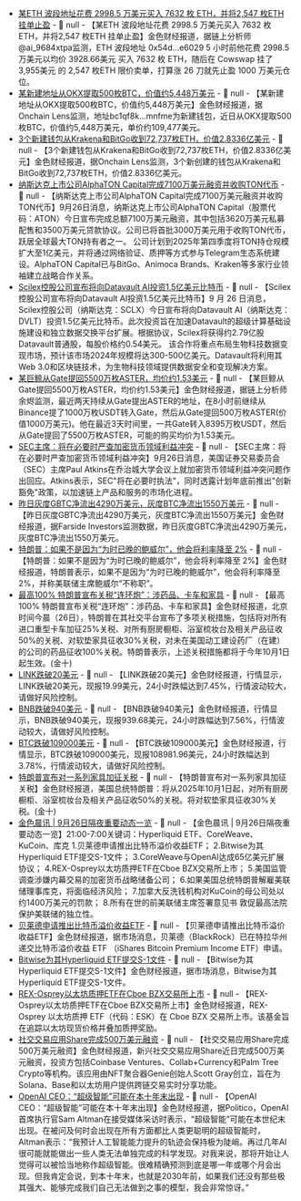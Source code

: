- [某ETH 波段地址花费 2998.5 万美元买入 7632 枚 ETH，并将2,547 枚ETH 挂单止盈]() - 📰 null - 【某ETH 波段地址花费 2998.5 万美元买入 7632 枚 ETH，并将2,547 枚ETH 挂单止盈】金色财经报道，据链上分析师@ai_9684xtpa监测，ETH 波段地址 0x54d...e6029 5 小时前他花费 2998.5 万美元以均价 3928.66美元 买入 7632 枚 ETH，随后在 Cowswap 挂了 3,955美元 的 2,547 枚ETH 限价卖单，打算涨 26 刀就先止盈 1000 万美元仓位。
- [某新建地址从OKX提取500枚BTC，价值约5,448万美元]() - 📰 null - 【某新建地址从OKX提取500枚BTC，价值约5,448万美元】金色财经报道，据Onchain Lens监测，地址bc1qf8k…mnfme为新建钱包，近日从OKX提取500枚BTC，价值约5,448万美元，单价约109,477美元。
- [3个新建钱包从Krakena和BitGo收到72,737枚ETH，价值2.8336亿美元](https://x.com/OnchainLens/status/1971374845612130770) - 📰 null - 【3个新建钱包从Krakena和BitGo收到72,737枚ETH，价值2.8336亿美元】金色财经报道，据Onchain Lens监测，3个新创建的钱包从Krakena和BitGo收到72,737枚ETH，价值2.8336亿美元。
- [纳斯达克上市公司AlphaTON Capital完成7100万美元融资并收购TON代币](https://www.globenewswire.com/news-release/2025/09/25/3156641/0/en/AlphaTON-Capital-Corp-Successfully-Closes-71-million-Financing-and-Completes-Initial-TON-Token-Acquisition.html) - 📰 null - 【纳斯达克上市公司AlphaTON Capital完成7100万美元融资并收购TON代币】9月26日消息，纳斯达克上市公司AlphaTON Capital（股票代码：ATON）今日宣布完成总额7100万美元融资，其中包括3620万美元私募配售和3500万美元贷款协议。公司已将首批3000万美元用于收购TON代币，跃居全球最大TON持有者之一。 
公司计划到2025年第四季度将TON持仓规模扩大至1亿美元，并将通过网络验证、质押等方式参与Telegram生态系统建设。AlphaTON Capital已与BitGo、Animoca Brands、Kraken等多家行业领袖建立战略合作关系。
- [Scilex控股公司宣布将向Datavault AI投资1.5亿美元比特币](https://www.globenewswire.com/news-release/2025/09/25/3156662/0/en/Scilex-Holding-Company-Announces-150-Million-Strategic-Bitcoin-Investment-in-Datavault-AI.html) - 📰 null - 【Scilex控股公司宣布将向Datavault AI投资1.5亿美元比特币】9 月 26 日消息，Scilex控股公司（纳斯达克：SCLX）今日宣布将向Datavault AI（纳斯达克：DVLT）投资1.5亿美元比特币。此次投资旨在加速Datavault的超级计算基础设施建设和独立数据交换平台扩展。根据协议，Scilex将获得约2.79亿股Datavault普通股，每股价格约0.54美元。 
该合作将重点布局生物科技数据变现市场，预计该市场2024年规模将达300-500亿美元。Datavault将利用其Web 3.0和区块链技术，为生物科技领域提供数据安全和变现解决方案。
- [某巨鲸从Gate提回5500万枚ASTER，均价约1.53美元]() - 📰 null - 【某巨鲸从Gate提回5500万枚ASTER，均价约1.53美元】金色财经报道，据链上分析师余烬监测，最近两天持续从Gate提出ASTER的地址，在8小时前继续从Binance提了1000万枚USDT转入Gate，然后从Gate提回500万枚ASTER(价值1000万美元)。他在最近3天时间里，一共Gate转入8395万枚USDT，然后从Gate提回了5500万枚ASTER，可能的购买均价为1.53美元。
- [SEC主席：将在必要时严查加密货币领域利益冲突](https://www.theblock.co/post/372467/sec-crypto-conflicts-interest-trump-agency-will-enforce-laws?utm_source=twitter&utm_medium=social) - 📰 null - 【SEC主席：将在必要时严查加密货币领域利益冲突】9月26日消息，美国证券交易委员会（SEC）主席Paul Atkins在乔治城大学会议上就加密货币领域利益冲突问题作出回应。Atkins表示，SEC"将在必要时执法"，同时透露计划年底前推出"创新豁免"政策，以加速链上产品和服务的市场化进程。
- [昨日灰度GBTC净流出4290万美元，灰度BTC净流出1550万美元](https://farside.co.uk/btc/) - 📰 null - 【昨日灰度GBTC净流出4290万美元，灰度BTC净流出1550万美元】金色财经报道，据Farside Investors监测数据，昨日灰度GBTC净流出4290万美元，灰度BTC净流出1550万美元。
- [特朗普：如果不是因为“为时已晚的鲍威尔”，他会将利率降至 2%]() - 📰 null - 【特朗普：如果不是因为“为时已晚的鲍威尔”，他会将利率降至 2%】金色财经报道，特朗普表示，如果不是因为“为时已晚的鲍威尔”，他会将利率降至 2%，并称美联储主席鲍威尔“不称职”。
- [最高100% 特朗普宣布关税“连环炮”：涉药品、卡车和家具]() - 📰 null - 【最高100% 特朗普宣布关税“连环炮”：涉药品、卡车和家具】金色财经报道，北京时间今晨（26日），特朗普在其社交平台宣布了多项关税措施，包括将对所有进口重型卡车加征25%关税、对所有厨房橱柜、浴室梳妆台及相关产品征收50%的关税、对软垫家具征收30%关税，对未在美国动工建设药厂（在建）的公司的药品征收100%关税。特朗普表示，上述关税措施都将于今年10月1日起生效。(金十)
- [LINK跌破20美元]() - 📰 null - 【LINK跌破20美元】金色财经报道，行情显示，LINK跌破20美元，现报19.99美元，24小时跌幅达到7.45%，行情波动较大，请做好风险控制。
- [BNB跌破940美元]() - 📰 null - 【BNB跌破940美元】金色财经报道，行情显示，BNB跌破940美元，现报939.68美元，24小时跌幅达到7.56%，行情波动较大，请做好风险控制。
- [BTC跌破109000美元]() - 📰 null - 【BTC跌破109000美元】金色财经报道，行情显示，BTC跌破109000美元，现报108981.96美元，24小时跌幅达到3.78%，行情波动较大，请做好风险控制。
- [特朗普宣布对一系列家具加征关税]() - 📰 null - 【特朗普宣布对一系列家具加征关税】金色财经报道，美国总统特朗普：将从2025年10月1日起，对所有厨房橱柜、浴室梳妆台及相关产品征收50%的关税。将对软垫家具征收30%关税。(金十)
- [金色晨讯 | 9月26日隔夜重要动态一览]() - 📰 null - 【金色晨讯 | 9月26日隔夜重要动态一览】21:00-7:00关键词：Hyperliquid ETF、CoreWeave、KuCoin、库克 
1.贝莱德申请推出比特币溢价收益ETF； 
2.Bitwise为其Hyperliquid ETF提交S-1文件； 
3.CoreWeave与OpenAI达成65亿美元扩展协议； 
4.REX-Osprey以太坊质押ETF在Cboe BZX交易所上市； 
5.美国监管调查涉嫌内幕交易的加密货币战略储备公司； 
6.如果美国总统特朗普解雇美联储理事库克，将面临经济风险； 
7.加拿大反洗钱机构对KuCoin的母公司处以约1400万美元的罚款； 
8.所有在世的前美联储主席签署意见书 敦促最高法院保护美联储的独立性。
- [贝莱德申请推出比特币溢价收益ETF](https://x.com/BitcoinMagazine/status/1971308564959592808) - 📰 null - 【贝莱德申请推出比特币溢价收益ETF】金色财经报道，据市场消息，贝莱德（BlackRock）已在特拉华州递交比特币溢价收益 ETF （iShares Bitcoin Premium Income ETF）申请。
- [Bitwise为其Hyperliquid ETF提交S-1文件](https://x.com/Crypto_Briefing/status/1971322543916367985) - 📰 null - 【Bitwise为其Hyperliquid ETF提交S-1文件】金色财经报道，据市场消息，Bitwise为其Hyperliquid ETF提交S-1文件。
- [REX-Osprey以太坊质押ETF在Cboe BZX交易所上市](https://www.cboe.com/us/equities/listings/listed_products/symbols/ESK/) - 📰 null - 【REX-Osprey以太坊质押ETF在Cboe BZX交易所上市】金色财经报道，REX-Osprey 以太坊质押 ETF（代码：ESK）在 Cboe BZX 交易所上市。该基金旨在追踪以太坊现货价格并叠加质押奖励。
- [社交交易应用Share完成500万美元融资](https://blockworks.co/news/social-trading-app-fundraise) - 📰 null - 【社交交易应用Share完成500万美元融资】金色财经报道，新兴社交交易应用Share近日完成500万美元融资，投资方包括Coinbase Ventures、Collab+Currency和Palm Tree Crypto等机构。该应用由NFT聚合器Genie创始人Scott Gray创立，旨在为Solana、Base和以太坊用户提供跨链交易实时分享功能。
- [OpenAI CEO：“超级智能”可能在本十年末出现](https://flash.jin10.com/detail/20250926064357018800) - 📰 null - 【OpenAI CEO：“超级智能”可能在本十年末出现】金色财经报道，据Politico，OpenAI首席执行官Sam Altman在接受媒体采访时表示，“超级智能”可能在本世纪末出现。在被问及何时会出现在所有方面都比人类更聪明的超级智能时，Altman表示：“我预计人工智能能力提升的轨迹会保持极为陡峭。再过几年AI很可能就能做出一些人类无法单独完成的科学发现。对我来说，那将开始让人觉得可以被恰当地称作超级智能。很难精确预测到底是哪一年或哪个月会出现。但我肯定会说，到本十年末，也就是2030年前，如果我们还没有那些极其强大、能够完成我们自己无法做到之事的模型，我会非常惊讶。”
